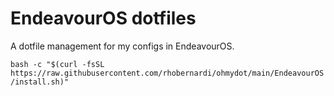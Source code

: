 # EndeavourOS dotfiles
A dotfile management for my configs in EndeavourOS.

`bash -c "$(curl -fsSL https://raw.githubusercontent.com/rhobernardi/ohmydot/main/EndeavourOS/install.sh)"`
